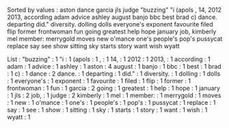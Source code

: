 Sorted by values :
aston dance garcia jls judge "buzzing" "i (apols , 14, 2012 2013, according adam advice ashley august banjo bbc best brad c) dance. departing did." diversity. dolling dolls everyone's exponent favourite filed flip former frontwoman fun going greatest help hope january job, kimberly mel member: merrygold moves new o'mance one's people's pop's pussycat replace say see show sitting sky starts story want wish wyatt 

List :
"buzzing" : 1
"i : 1
(apols : 1
, : 1
14, : 1
2012 : 1
2013, : 1
according : 1
adam : 1
advice : 1
ashley : 1
aston : 4
august : 1
banjo : 1
bbc : 1
best : 1
brad : 1
c) : 1
dance : 2
dance. : 1
departing : 1
did." : 1
diversity. : 1
dolling : 1
dolls : 1
everyone's : 1
exponent : 1
favourite : 1
filed : 1
flip : 1
former : 1
frontwoman : 1
fun : 1
garcia : 2
going : 1
greatest : 1
help : 1
hope : 1
january : 1
jls : 2
job, : 1
judge : 2
kimberly : 1
mel : 1
member: : 1
merrygold : 1
moves : 1
new : 1
o'mance : 1
one's : 1
people's : 1
pop's : 1
pussycat : 1
replace : 1
say : 1
see : 1
show : 1
sitting : 1
sky : 1
starts : 1
story : 1
want : 1
wish : 1
wyatt : 1
